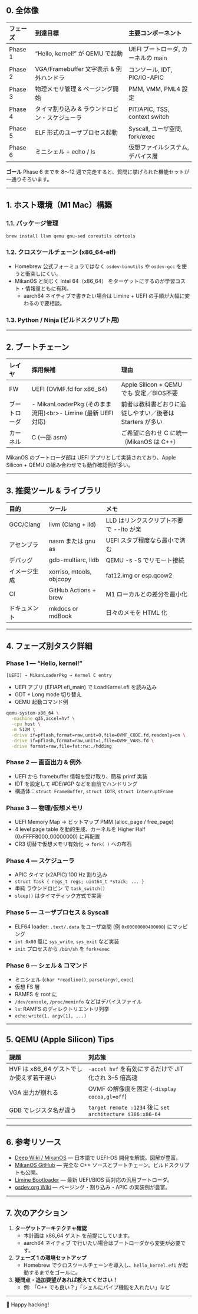 ## 0\. 全体像

| フェーズ | 到達目標                                       | 主要コンポーネント               |
| :------- | :--------------------------------------------- | :------------------------------- |
| Phase 1  | “Hello, kernel\!” が QEMU で起動                | UEFI ブートローダ, カーネルの main |
| Phase 2  | VGA/Framebuffer 文字表示 & 例外ハンドラ        | コンソール, IDT, PIC/IO-APIC     |
| Phase 3  | 物理メモリ管理 & ページング開始                | PMM, VMM, PML4 設定              |
| Phase 4  | タイマ割り込み & ラウンドロビン・スケジューラ | PIT/APIC, TSS, context switch    |
| Phase 5  | ELF 形式のユーザプロセス起動                   | Syscall, ユーザ空間, fork/exec   |
| Phase 6  | ミニシェル + echo / ls                         | 仮想ファイルシステム, デバイス層 |

**ゴール**
Phase 6 までを 8〜12 週で完走すると、質問に挙げられた機能セットが一通りそろいます。

-----

## 1\. ホスト環境（M1 Mac）構築

### 1.1. パッケージ管理

```bash
brew install llvm qemu gnu-sed coreutils cdrtools
```

### 1.2. クロスツールチェーン (x86\_64-elf)

  * Homebrew 公式フォーミュラではなく `osdev-binutils` や `osdev-gcc` を使うと衝突しにくい。
  * MikanOS と同じく Intel 64（x86\_64） をターゲットにするのが学習コスト・情報量ともに有利。
      * aarch64 ネイティブで書きたい場合は Limine + UEFI の手順が大幅に変わるので要相談。

### 1.3. Python / Ninja (ビルドスクリプト用)

-----

## 2\. ブートチェーン

| レイヤ       | 採用候補                      | 理由                                             |
| :----------- | :---------------------------- | :----------------------------------------------- |
| FW           | UEFI (OVMF.fd for x86\_64)     | Apple Silicon + QEMU でも 安定／BIOS不要         |
| ブートローダ | - MikanLoaderPkg (そのまま流用)\<br\>- Limine (最新 UEFI 対応) | 前者は教科書どおりに追従しやすい／後者は Starters が多い |
| カーネル     | C (一部 asm)                  | ご希望に合わせ C に統一（MikanOS は C++）        |

MikanOS のブートローダ部は UEFI アプリとして実装されており、Apple Silicon + QEMU の組み合わせでも動作確認例が多い。

-----

## 3\. 推奨ツール & ライブラリ

| 目的         | ツール              | メモ                                           |
| :----------- | :------------------ | :--------------------------------------------- |
| GCC/Clang    | llvm (Clang + lld)  | LLD はリンクスクリプト不要で --lto が楽      |
| アセンブラ   | nasm または gnu as  | UEFI スタブ程度なら最小で済む                  |
| デバッグ     | gdb-multiarc, lldb  | QEMU -s -S でリモート接続                      |
| イメージ生成 | xorriso, mtools, objcopy | fat12.img or esp.qcow2                         |
| CI           | GitHub Actions + brew | M1 ローカルとの差分を最小化                      |
| ドキュメント | mkdocs or mdBook    | 日々のメモを HTML 化                           |

-----

## 4\. フェーズ別タスク詳細

### Phase 1 — “Hello, kernel\!”

`[UEFI] → MikanLoaderPkg → Kernel C entry`

  * UEFI アプリ (EFIAPI efi\_main) で LoadKernel.efi を読み込み
  * GDT + Long mode 切り替え
  * QEMU 起動コマンド例

<!-- end list -->

```bash
qemu-system-x86_64 \
  -machine q35,accel=hvf \
  -cpu host \
  -m 512M \
  -drive if=pflash,format=raw,unit=0,file=OVMF_CODE.fd,readonly=on \
  -drive if=pflash,format=raw,unit=1,file=OVMF_VARS.fd \
  -drive format=raw,file=fat:rw:./hddimg
```

### Phase 2 — 画面出力 & 例外

  * UEFI から framebuffer 情報を受け取り、簡易 printf 実装
  * IDT を設定して \#DE/\#GP などを自前でハンドリング
  * 構造体：`struct FrameBuffer`, `struct IDTR`, `struct InterruptFrame`

### Phase 3 — 物理/仮想メモリ

  * UEFI Memory Map → ビットマップ PMM (alloc\_page / free\_page)
  * 4 level page table を動的生成、カーネルを Higher Half (0xFFFF8000\_00000000) に再配置
  * CR3 切替で仮想メモリ有効化 → `fork( )` への布石

### Phase 4 — スケジューラ

  * APIC タイマ (x2APIC) 100 Hz 割り込み
  * `struct Task { regs_t regs; uint64_t *stack; ... }`
  * 単純 ラウンドロビン で `task_switch()`
  * `sleep()` はタイマティック方式で実装

### Phase 5 — ユーザプロセス & Syscall

  * ELF64 loader: `.text/.data` をユーザ空間 (例 `0x00000000400000`) にマッピング
  * `int 0x80` 風に `sys_write`, `sys_exit` など実装
  * `init` プロセスから `/bin/sh` を `fork+exec`

### Phase 6 — シェル & コマンド

  * ミニシェル (`char *readline()`, `parse(argv)`, `exec`)
  * 仮想 FS 層
  * RAMFS を root に
  * `/dev/console`, `/proc/meminfo` などはデバイスファイル
  * `ls`: RAMFS のディレクトリエントリ列挙
  * `echo`: `write(1, argv[1], ...)`

-----

## 5\. QEMU (Apple Silicon) Tips

| 課題                         | 対応策                                              |
| :--------------------------- | :-------------------------------------------------- |
| HVF は x86\_64 ゲストでしか使えず若干遅い | `-accel hvf` を有効にするだけで JIT 化され 3–5 倍高速 |
| VGA 出力が崩れる             | OVMF の解像度を固定 (`-display cocoa,gl=off`)       |
| GDB でレジスタ名が違う       | `target remote :1234` 後に `set architecture i386:x86-64` |

-----

## 6\. 参考リソース

  * [Deep Wiki / MikanOS](https://www.google.com/search?q=https://wiki.deep-explorer.net/mikanos) — 日本語で UEFI-OS 開発を解説。図解が豊富。
  * [MikanOS GitHub](https://github.com/uchan-nos/mikanos) — 完全な C++ ソースとブートチェーン。ビルドスクリプトも公開。
  * [Limine Bootloader](https://github.com/limine-bootloader/limine) — 最新 UEFI/BIOS 両対応の汎用ブートローダ。
  * [osdev.org Wiki](https://wiki.osdev.org/Main_Page) — ページング・割り込み・APIC の実装例が豊富。

-----

## 7\. 次のアクション

1.  **ターゲットアーキテクチャ確認**
      * 本計画は x86\_64 ゲスト を前提にしています。
      * aarch64 ネイティブ で行いたい場合はブートローダから変更が必要です。
2.  **フェーズ 1 の環境セットアップ**
      * Homebrew でクロスツールチェーンを導入し、`hello_kernel.efi` が起動するまでをゴールに。
3.  **疑問点・追加要望があれば教えてください！**
      * 例: 「C++ でも良い？」「シェルにパイプ機能を入れたい」など

-----

🎉 Happy hacking\!
